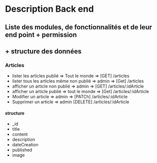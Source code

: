 # Description Back end

##

## Liste des modules, de fonctionnalités et de leur end point + permission
## + structure des données


### Articles
 - lister les articles publié => Tout le monde => [GET] /articles
 - lister tous les articles même non publié => admin => [Get] /articles
 - afficher un article non publié => admin => [GET] /articles/:idArticle
 - afficher un article publié => tout le monde => [Get] /articles/:idArticle
 - Modifier un article => admin => [PATCh] /articles/:idArticle
 - Supprimer un article => admin [DELETE] /articles/:idArticle

#### structure
 - _id
 - title
 - content
 - description
 - dateCreation
 - published
 - image



